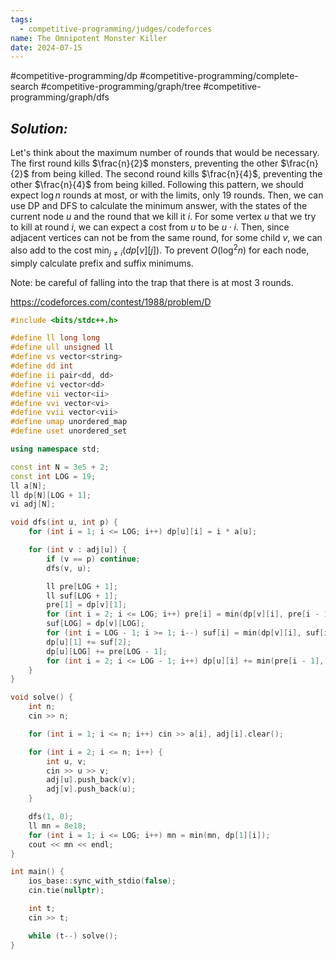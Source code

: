 ```yaml
---
tags:
  - competitive-programming/judges/codeforces
name: The Omnipotent Monster Killer
date: 2024-07-15
---
```

#competitive-programming/dp #competitive-programming/complete-search #competitive-programming/graph/tree #competitive-programming/graph/dfs 
## _Solution:_
Let's think about the maximum number of rounds that would be necessary. The first round kills $\frac{n}{2}$ monsters, preventing the other $\frac{n}{2}$ from being killed. The second round kills $\frac{n}{4}$, preventing the other $\frac{n}{4}$ from being killed. Following this pattern, we should expect $\log{n}$ rounds at most, or with the limits, only 19 rounds. Then, we can use DP and DFS to calculate the minimum answer, with the states of the current node $u$ and the round that we kill it $i$. For some vertex $u$ that we try to kill at round $i$, we can expect a cost from $u$ to be $u\cdot i$. Then, since adjacent vertices can not be from the same round, for some child $v$, we can also add to the cost $\min_{j\ne i}(dp[v][j])$. To prevent $O(\log^2{n})$ for each node, simply calculate prefix and suffix minimums.

Note: be careful of falling into the trap that there is at most 3 rounds.

https://codeforces.com/contest/1988/problem/D
```cpp
#include <bits/stdc++.h>

#define ll long long
#define ull unsigned ll
#define vs vector<string>
#define dd int
#define ii pair<dd, dd>
#define vi vector<dd>
#define vii vector<ii>
#define vvi vector<vi>
#define vvii vector<vii>
#define umap unordered_map
#define uset unordered_set

using namespace std;

const int N = 3e5 + 2;
const int LOG = 19;
ll a[N];
ll dp[N][LOG + 1];
vi adj[N];

void dfs(int u, int p) {
    for (int i = 1; i <= LOG; i++) dp[u][i] = i * a[u];

    for (int v : adj[u]) {
        if (v == p) continue;
        dfs(v, u);

        ll pre[LOG + 1];
        ll suf[LOG + 1];
        pre[1] = dp[v][1];
        for (int i = 2; i <= LOG; i++) pre[i] = min(dp[v][i], pre[i - 1]);
        suf[LOG] = dp[v][LOG];
        for (int i = LOG - 1; i >= 1; i--) suf[i] = min(dp[v][i], suf[i + 1]);
        dp[u][1] += suf[2];
        dp[u][LOG] += pre[LOG - 1];
        for (int i = 2; i <= LOG - 1; i++) dp[u][i] += min(pre[i - 1], suf[i + 1]);
    }
}

void solve() {
    int n;
    cin >> n;

    for (int i = 1; i <= n; i++) cin >> a[i], adj[i].clear();

    for (int i = 2; i <= n; i++) {
        int u, v;
        cin >> u >> v;
        adj[u].push_back(v);
        adj[v].push_back(u);
    }

    dfs(1, 0);
    ll mn = 8e18;
    for (int i = 1; i <= LOG; i++) mn = min(mn, dp[1][i]);
    cout << mn << endl;
}

int main() {
    ios_base::sync_with_stdio(false);
    cin.tie(nullptr);

    int t;
    cin >> t;

    while (t--) solve();
}
```